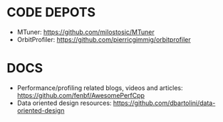 # CODE DEPOTS

- MTuner: https://github.com/milostosic/MTuner
- OrbitProfiler: https://github.com/pierricgimmig/orbitprofiler

# DOCS

- Performance/profiling related blogs, videos and articles: https://github.com/fenbf/AwesomePerfCpp
- Data oriented design resources: https://github.com/dbartolini/data-oriented-design